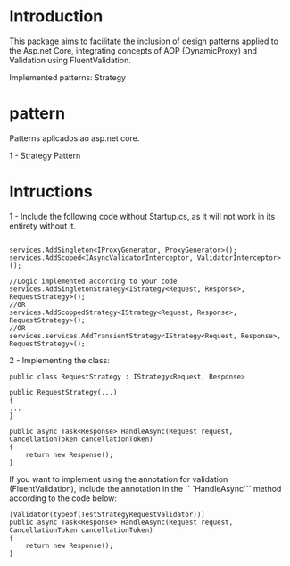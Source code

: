 # Introduction 
This package aims to facilitate the inclusion of design patterns applied to the Asp.net Core, 
integrating concepts of AOP (DynamicProxy) and Validation using FluentValidation.

Implemented patterns:
Strategy

# pattern
Patterns aplicados ao asp.net core.
 
1 - Strategy Pattern

# Intructions

1 - Include the following code without Startup.cs, as it will not work in its entirety without it.
```

services.AddSingleton<IProxyGenerator, ProxyGenerator>();
services.AddScoped<IAsyncValidatorInterceptor, ValidatorInterceptor>();

//Logic implemented according to your code
services.AddSingletonStrategy<IStrategy<Request, Response>, RequestStrategy>();
//OR
services.AddScoppedStrategy<IStrategy<Request, Response>, RequestStrategy>();
//OR
services.services.AddTransientStrategy<IStrategy<Request, Response>, RequestStrategy>();

```

2 - Implementing the class:

```
public class RequestStrategy : IStrategy<Request, Response>

public RequestStrategy(...)
{
...
}

public async Task<Response> HandleAsync(Request request, CancellationToken cancellationToken)
{
    return new Response();
}
```

If you want to implement using the annotation for validation (FluentValidation), include the annotation in the `` `HandleAsync``` method according to the code below:

```
[Validator(typeof(TestStrategyRequestValidator))]
public async Task<Response> HandleAsync(Request request, CancellationToken cancellationToken)
{
    return new Response();
}
```